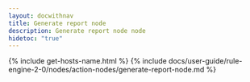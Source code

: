 ```yaml
---
layout: docwithnav
title: Generate report node
description: Generate report node node
hidetoc: "true"
---
```


{% include get-hosts-name.html %}
{% include docs/user-guide/rule-engine-2-0/nodes/action-nodes/generate-report-node.md %}
